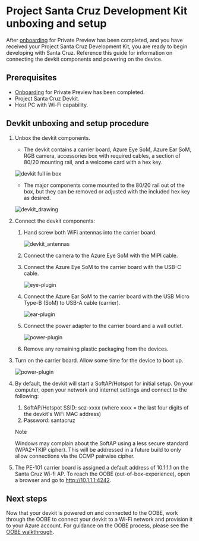 # Project Santa Cruz Development Kit unboxing and setup

After [onboarding](https://github.com/microsoft/Project-Santa-Cruz-Private-Preview/blob/main/user-guides/getting_started/azure-subscription-onboarding.md) for Private Preview has been completed, and you have received your Project Santa Cruz Development Kit, you are ready to begin developing with Santa Cruz. Reference this guide for information on connecting the devkit components and powering on the device.

## Prerequisites

- [Onboarding](https://github.com/microsoft/Project-Santa-Cruz-Private-Preview/blob/main/user-guides/getting_started/azure-subscription-onboarding.md) for Private Preview has been completed. 
- Project Santa Cruz Devkit.
- Host PC with Wi-Fi capability.

## Devkit unboxing and setup procedure

1. Unbox the devkit components.
    - The devkit contains a carrier board, Azure Eye SoM, Azure Ear SoM, RGB camera, accessories box with required cables, a section of 80/20 mounting rail, and a welcome card with a hex key.
    
	![devkit full in box](https://github.com/microsoft/Project-Santa-Cruz-Private-Preview/blob/main/user-guides/getting_started/getting_started_images/dev-kit-full-in-box.png)

    - The major components come mounted to the 80/20 rail out of the box, but they can be removed or adjusted with the included hex key as desired.

    ![devkit_drawing](https://github.com/microsoft/Project-Santa-Cruz-Private-Preview/blob/main/user-guides/getting_started/getting_started_images/unboxing_devkit_drawing.jpg)

1. Connect the devkit components:

    1. Hand screw both WiFi antennas into the carrier board.
    
    	![devkit_antennas](https://github.com/microsoft/Project-Santa-Cruz-Private-Preview/blob/main/user-guides/getting_started/getting_started_images/devkit-wifi-antennas.png)

    1. Connect the camera to the Azure Eye SoM with the MIPI cable.
    
    1. Connect the Azure Eye SoM to the carrier board with the USB-C cable.
    
    	![eye-plugin](https://github.com/microsoft/Project-Santa-Cruz-Private-Preview/blob/main/user-guides/getting_started/getting_started_images/devkit-eye-plugin.png)

    1. Connect the Azure Ear SoM to the carrier board with the USB Micro Type-B (SoM) to USB-A cable (carrier). 
    	
		![ear-plugin](https://github.com/microsoft/Project-Santa-Cruz-Private-Preview/blob/main/user-guides/getting_started/getting_started_images/devkit-ear-plugin.png)

    1. Connect the power adapter to the carrier board and a wall outlet.

		![power-plugin](https://github.com/microsoft/Project-Santa-Cruz-Private-Preview/blob/main/user-guides/getting_started/getting_started_images/devkit-power.PNG)

    1. Remove any remaining plastic packaging from the devices.

1. Turn on the carrier board. Allow some time for the device to boot up. 

	![power-plugin](https://github.com/microsoft/Project-Santa-Cruz-Private-Preview/blob/main/user-guides/getting_started/getting_started_images/devkit-power-on.PNG)

1. By default, the devkit will start a SoftAP/Hotspot for initial setup. On your computer, open your network and internet settings and connect to the following:
    1. SoftAP/Hotspot SSID: scz-xxxx    (where xxxx = the last four digits of the devkit's WiFi MAC address)
    2. Password: santacruz
    > [!NOTE]
    > Windows may complain about the SoftAP using a less secure standard (WPA2+TKIP cipher).  This will be addressed in a future build to only allow connections via the CCMP pairwise cipher.

1. The PE-101 carrier board is assigned a default address of 10.1.1.1 on the Santa Cruz Wi-fi AP. To reach the OOBE (out-of-box-experience), open a browser and go to http://10.1.1.1:4242. 

## Next steps

Now that your devkit is powered on and connected to the OOBE, work through the OOBE to connect your devkit to a Wi-Fi network and provision it to your Azure account. For guidance on the OOBE process, please see the [OOBE walkthrough](https://github.com/microsoft/Project-Santa-Cruz-Private-Preview/blob/main/user-guides/getting_started/oobe.md).

